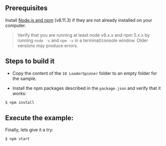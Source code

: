 ## Prerequisites

Install [Node.js and npm](https://nodejs.org/en/) (v8.11.3) if they are not already
installed on your computer.

> Verify that you are running at least node v8.x.x and npm 5.x.x by running `node -v` and `npm -v`
in a terminal/console window. Older versions may produce errors.

## Steps to build it

- Copy the content of the `10 LoaderSpinner` folder to an empty folder for the sample.

- Install the npm packages described in the `package.json` and verify that it works:

 ```bash
 $ npm install
 ```

## Execute the example:

Finally, lets give it a try:

 ```bash
 $ npm start
 ```
